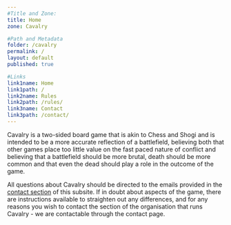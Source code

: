 ```yaml
---
#Title and Zone:
title: Home
zone: Cavalry

#Path and Metadata
folder: /cavalry
permalink: /
layout: default
published: true

#Links
link1name: Home
link1path: /
link2name: Rules
link2path: /rules/
link3name: Contact
link3path: /contact/
---
```


Cavalry is a two-sided board game that is akin to Chess and Shogi and is intended to be a more accurate reflection of a battlefield, believing both that other games place too little value on the fast paced nature of conflict and believing that a battlefield should be more brutal, death should be more common and that even the dead should play a role in the outcome of the game.

All questions about Cavalry should be directed to the emails provided in the [contact section](/cavalry/contact/) of this subsite. If in doubt about aspects of the game, there are instructions available to straighten out any differences, and for any reasons you wish to contact the section of the organisation that runs Cavalry - we are contactable through the contact page.
